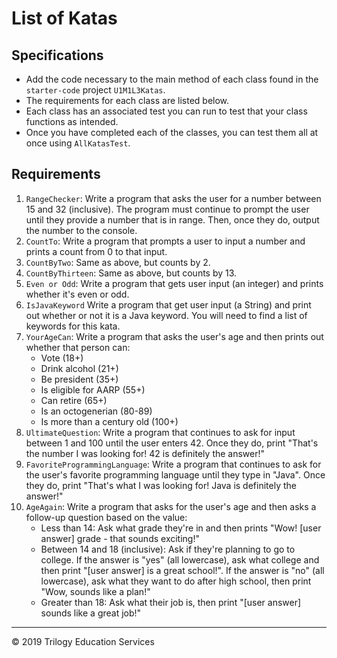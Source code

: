 # List of Katas

## Specifications

- Add the code necessary to the main method of each class found in the `starter-code` project `U1M1L3Katas`.
- The requirements for each class are listed below.
- Each class has an associated test you can run to test that your class functions as intended.
- Once you have completed each of the classes, you can test them all at once using `AllKatasTest`.

## Requirements

1. `RangeChecker`: Write a program that asks the user for a number between 15 and 32 (inclusive). The program must continue to prompt the user until they provide a number that is in range. Then, once they do, output the number to the console.
1. `CountTo`: Write a program that prompts a user to input a number and prints a count from 0 to that input.
1. `CountByTwo`: Same as above, but counts by 2.
1. `CountByThirteen`: Same as above, but counts by 13.
1. `Even or Odd`: Write a program that gets user input (an integer) and prints whether it's even or odd.
1. `IsJavaKeyword` Write a program that get user input (a String) and print out whether or not it is a Java keyword. You will need to find a list of keywords for this kata.
1. `YourAgeCan`: Write a program that asks the user's age and then prints out whether that person can:
    * Vote (18+)
    * Drink alcohol (21+)
    * Be president (35+)
    * Is eligible for AARP (55+)
    * Can retire (65+)
    * Is an octogenerian (80-89)
    * Is more than a century old (100+)
1. `UltimateQuestion`: Write a program that continues to ask for input between 1 and 100 until the user enters 42. Once they do, print "That's the number I was looking for! 42 is definitely the answer!"
1. `FavoriteProgrammingLanguage`: Write a program that continues to ask for the user's favorite programming language until they type in "Java". Once they do, print "That's what I was looking for! Java is definitely the answer!"
1. `AgeAgain`: Write a program that asks for the user's age and then asks a follow-up question based on the value:
    * Less than 14: Ask what grade they're in and then prints "Wow! [user answer] grade - that sounds exciting!"
    * Between 14 and 18 (inclusive): Ask if they're planning to go to college.  If the answer is "yes" (all lowercase), ask what college and then print "[user answer] is a great school!".  If the answer is "no" (all lowercase), ask what they want to do after high school, then print "Wow, <user answer> sounds like a plan!"
    * Greater than 18: Ask what their job is, then print "[user answer] sounds like a great job!"

---
© 2019 Trilogy Education Services
